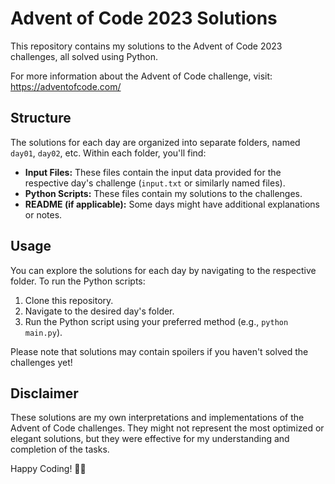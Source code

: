 # Advent of Code 2023 Solutions

This repository contains my solutions to the Advent of Code 2023 challenges, all solved using Python.

For more information about the Advent of Code challenge, visit:
https://adventofcode.com/

## Structure

The solutions for each day are organized into separate folders, named `day01`, `day02`, etc. Within each folder, you'll find:

-   **Input Files:** These files contain the input data provided for the respective day's challenge (`input.txt` or similarly named files).
-   **Python Scripts:** These files contain my solutions to the challenges.
-   **README (if applicable):** Some days might have additional explanations or notes.

## Usage

You can explore the solutions for each day by navigating to the respective folder. To run the Python scripts:

1. Clone this repository.
2. Navigate to the desired day's folder.
3. Run the Python script using your preferred method (e.g., `python main.py`).

Please note that solutions may contain spoilers if you haven't solved the challenges yet!

## Disclaimer

These solutions are my own interpretations and implementations of the Advent of Code challenges. They might not represent the most optimized or elegant solutions, but they were effective for my understanding and completion of the tasks.

Happy Coding! 🎄✨
